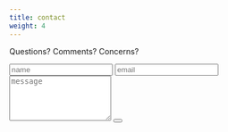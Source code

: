 ```yaml
---
title: contact
weight: 4
---
```

Questions? Comments? Concerns?

<form id="contact-form"
      class="contact-form" 
  action="https://formspree.io/f/xqkgpllv"
  method="POST"
>
    <input type="text" class="input" name="name" placeholder="name" onfocus="this.placeholder = ''" onblur="this.placeholder = 'name'">
	<input type="email" name="email" class="input" placeholder="email" onfocus="this.placeholder = ''" onblur="this.placeholder = 'email'">
    <textarea type="textarea" rows="5" name="message" class="input" placeholder="message" onfocus="this.placeholder = ''" onblur="this.placeholder = 'message'"></textarea>
    <button aria-label="submit form" type="submit" class="contact-form-button btn" value="-_-"></button>
    <p class="contact-form-status"></p>
</form>
